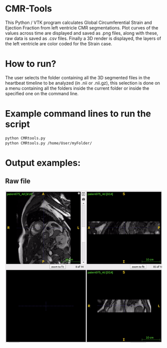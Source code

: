 # CMR-Tools
This Python / VTK program calculates Global Circumferential Strain and Ejection Fraction from left ventricle CMR segmentations.
Plot curves of the values across time are displayed and saved as .png files, along with these, raw data is saved as .csv files. 
Finally a 3D render is displayed, the layers of the left ventricle  are color coded for the Strain case.

# How to run?
The user selects the folder containing all the 3D segmented files in the heartbeat timeline to be analyzed (in .nii or .nii.gz), this selection is done on a menu containing all the folders 
inside the current folder or inside the specified one on the command line.

# Example command lines to run the script

    python CMRtools.py
    python CMRtools.py /home/User/myFolder/

# Output examples:
## Raw file
![alt text](https://github.com/Alexhal9000/CMR-Tools/blob/master/P75_4D.gif?raw=true)
